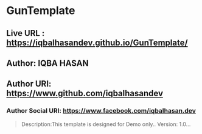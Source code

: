 # GunTemplate

## Live URL : https://iqbalhasandev.github.io/GunTemplate/

## Author: IQBA HASAN 

## Author URI: https://www.github.com/iqbalhasandev 
### Author Social URI: https://www.facebook.com/iqbalhasan.dev 

> Description:This template is designed for Demo only.. Version: 1.0...
